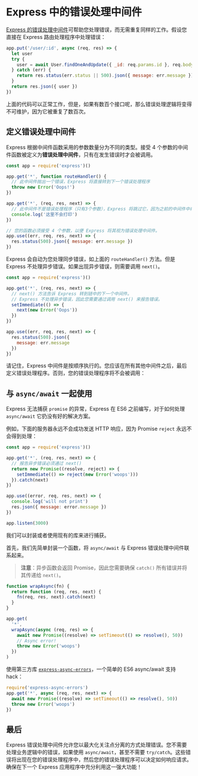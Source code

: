 # Express 中的错误处理中间件

[Express 的错误处理中间件](http://expressjs.com/en/guide/error-handling.html)可帮助您处理错误，而无需重复同样的工作。假设您直接在 Express 路由处理程序中处理错误：

```js
app.put('/user/:id', async (req, res) => {
  let user
  try {
    user = await User.findOneAndUpdate({ _id: req.params.id }, req.body)
  } catch (err) {
    return res.status(err.status || 500).json({ message: err.message })
  }
  return res.json({ user })
})
```

上面的代码可以正常工作，但是，如果有数百个接口呢，那么错误处理逻辑将变得不可维护，因为它被重复了数百次。

## 定义错误处理中间件

Express 根据中间件函数采用的参数数量分为不同的类型。接受 4 个参数的中间件函数被定义为**错误处理中间件**，只有在发生错误时才会被调用。

```js
const app = require('express')()

app.get('*', function routeHandler() {
  // 此中间件抛出一个错误，Express 将直接转到下一个错误处理程序
  throw new Error('Oops!')
})

app.get('*', (req, res, next) => {
  // 此中间件不是错误处理程序（只有3个参数），Express 将跳过它，因为之前的中间件中存在错误
  console.log('这里不会打印')
})

// 您的函数必须接受 4 个参数，以便 Express 将其视为错误处理中间件。
app.use((err, req, res, next) => {
  res.status(500).json({ message: err.message })
})
```

Express 会自动为您处理同步错误，如上面的 `routeHandler()` 方法。但是 Express 不处理异步错误。如果出现异步错误，则需要调用 `next()`。

```js
const app = require('express')()

app.get('*', (req, res, next) => {
  // next() 方法告诉 Express 转到链中的下一个中间件。
  // Express 不处理异步错误，因此您需要通过调用 next() 来报告错误。
  setImmediate(() => {
    next(new Error('Oops'))
  })
})

app.use((err, req, res, next) => {
  res.status(500).json({
    message: err.message
  })
})
```

请记住，Express 中间件是按顺序执行的。您应该在所有其他中间件之后，最后定义错误处理程序。否则，您的错误处理程序将不会被调用：

## 与 `async/await` 一起使用

Express 无法捕获 `promise` 的异常，Express 在 ES6 之前编写，对于如何处理 `async/await` 它扔没有好的解决方案。

例如，下面的服务器永远不会成功发送 HTTP 响应，因为 Promise `reject` 永远不会得到处理：

```js
const app = require('express')()

app.get('*', (req, res, next) => {
  // 报告异步错误必须通过 next()
  return new Promise((resolve, reject) => {
    setImmediate(() => reject(new Error('woops')))
  }).catch(next)
})

app.use((error, req, res, next) => {
  console.log('will not print')
  res.json({ message: error.message })
})

app.listen(3000)
```

我们可以封装或者使用现有的库来进行捕获。

首先，我们先简单封装一个函数，将 `async/await` 与 Express 错误处理中间件联系起来。

> **注意**：异步函数会返回 Promise，因此您需要确保 `catch()` 所有错误并将其传递给 `next()`。

```js
function wrapAsync(fn) {
  return function (req, res, next) {
    fn(req, res, next).catch(next)
  }
}

app.get(
  '*',
  wrapAsync(async (req, res) => {
    await new Promise((resolve) => setTimeout(() => resolve(), 50))
    // Async error!
    throw new Error('woops')
  })
)
```

使用第三方库 [`express-async-errors`](https://www.npmjs.com/package/express-async-errors)，一个简单的 ES6 async/await 支持 hack：

```js
require('express-async-errors')
app.get('*', async (req, res, next) => {
  await new Promise((resolve) => setTimeout(() => resolve(), 50))
  throw new Error('woops')
})
```

## 最后

Express 错误处理中间件允许您以最大化关注点分离的方式处理错误。您不需要处理业务逻辑中的错误，如果使用 `async/await`，甚至不需要 `try/catch`。这些错误将出现在您的错误处理程序中，然后您的错误处理程序可以决定如何响应请求。确保在下一个 Express 应用程序中充分利用这一强大功能！
